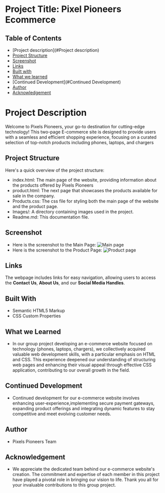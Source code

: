 # Project Title: Pixel Pioneers Ecommerce
## Table of Contents

- [Project description](#Project description)
- [Project Structure](#Project-Structure)
- [Screenshot](#Screenshot)
- [Links](#Links)
- [Built with](#Built-with)
- [What we learned](#What-we-learned)
- [Continued Development](#Continued Development)
- [Author](#Author)
- [Acknowledgement](#Acknowledgement)

# Project Description
Welcome to Pixels Pioneers, your go-to destination for cutting-edge technology! 
This two-page E-commerce site is designed to provide users with a seamless and efficient shopping experience,
 focusing on a curated selection of top-notch products including phones, laptops, and chargers

## Project Structure
Here's a quick overview of the project structure:
- index.html: The main page of the website, providing information about the products offered by Pixels Pioneers 
- product.html: The next page that showcases the products available for sale in the company.
- Products.css: The css file for styling both the main page of the website and the product page.
- Images/: A directory containing images used in the project.
- Readme.md: This documentation file.

## Screenshot
- Here is the screenshot to the Main Page: ![Main page](image/Screenshot_of_the_mainpage.png)
- Here is the screenshot to the Product Page: ![Product page](image/Screenshot_of_the_Productpage.png)

## Links
The webpage includes links for easy navigation, allowing users to access the **Contact Us**, **About Us**, and our **Social Media Handles**.

## Built With
- Semantic HTML5 Markup
- CSS Custom Properties

## What we Learned 
- In our group project developing an e-commerce website focused on technology (phones, laptops, chargers), we collectively acquired valuable web development skills, with a particular emphasis on HTML and CSS. This experience deepened our understanding of structuring web pages and enhancing their visual appeal through effective CSS application, contributing to our overall growth in the field.

## Continued Development
- Continued development for our e-commerce website involves enhancing user-experience,implementing secure payment gateways, expanding product offerings
  and integrating dynamic features to stay competitive and meet evolving customer needs.

## Author
- Pixels Pioneers Team

## Acknowledgement
- We appreciate the dedicated team behind our e-commerce website's creation. The commitment and expertise of each member in this project
have played a pivotal role in bringing our vision to life. Thank you all for your invaluable contributions to this group project.

